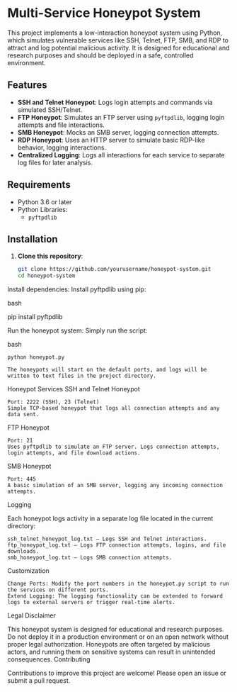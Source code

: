 # Multi-Service Honeypot System

This project implements a low-interaction honeypot system using Python, which simulates vulnerable services like SSH, Telnet, FTP, SMB, and RDP to attract and log potential malicious activity. It is designed for educational and research purposes and should be deployed in a safe, controlled environment.

## Features

- **SSH and Telnet Honeypot**: Logs login attempts and commands via simulated SSH/Telnet.
- **FTP Honeypot**: Simulates an FTP server using `pyftpdlib`, logging login attempts and file interactions.
- **SMB Honeypot**: Mocks an SMB server, logging connection attempts.
- **RDP Honeypot**: Uses an HTTP server to simulate basic RDP-like behavior, logging interactions.
- **Centralized Logging**: Logs all interactions for each service to separate log files for later analysis.

## Requirements

- Python 3.6 or later
- Python Libraries:
  - `pyftpdlib`

## Installation

1. **Clone this repository**:

   ```bash
   git clone https://github.com/yourusername/honeypot-system.git
   cd honeypot-system

Install dependencies: Install pyftpdlib using pip:

bash

pip install pyftpdlib

Run the honeypot system: Simply run the script:

bash

    python honeypot.py

    The honeypots will start on the default ports, and logs will be written to text files in the project directory.

Honeypot Services
SSH and Telnet Honeypot

    Port: 2222 (SSH), 23 (Telnet)
    Simple TCP-based honeypot that logs all connection attempts and any data sent.

FTP Honeypot

    Port: 21
    Uses pyftpdlib to simulate an FTP server. Logs connection attempts, login attempts, and file download actions.

SMB Honeypot

    Port: 445
    A basic simulation of an SMB server, logging any incoming connection attempts.


Logging

Each honeypot logs activity in a separate log file located in the current directory:

    ssh_telnet_honeypot_log.txt — Logs SSH and Telnet interactions.
    ftp_honeypot_log.txt — Logs FTP connection attempts, logins, and file downloads.
    smb_honeypot_log.txt — Logs SMB connection attempts.

Customization

    Change Ports: Modify the port numbers in the honeypot.py script to run the services on different ports.
    Extend Logging: The logging functionality can be extended to forward logs to external servers or trigger real-time alerts.

Legal Disclaimer

This honeypot system is designed for educational and research purposes. Do not deploy it in a production environment or on an open network without proper legal authorization. Honeypots are often targeted by malicious actors, and running them on sensitive systems can result in unintended consequences.
Contributing

Contributions to improve this project are welcome! Please open an issue or submit a pull request.

